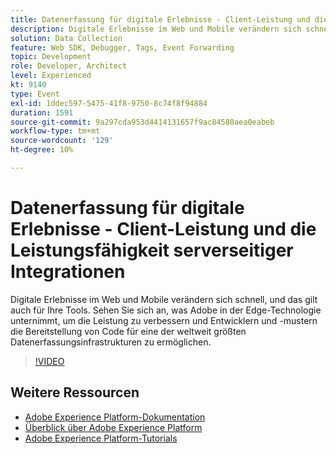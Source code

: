 ```yaml
---
title: Datenerfassung für digitale Erlebnisse - Client-Leistung und die Leistungsfähigkeit serverseitiger Integrationen
description: Digitale Erlebnisse im Web und Mobile verändern sich schnell, und das gilt auch für Ihre Tools. Sehen Sie sich an, was Adobe in der Edge-Technologie unternimmt, um die Leistung zu verbessern und Entwicklern und -mustern die Bereitstellung von Code für eine der weltweit größten Datenerfassungsinfrastrukturen zu ermöglichen.
solution: Data Collection
feature: Web SDK, Debugger, Tags, Event Forwarding
topic: Development
role: Developer, Architect
level: Experienced
kt: 9140
type: Event
exl-id: 1ddec597-5475-41f8-9750-8c74f8f94884
duration: 1591
source-git-commit: 9a297cda953d4414131657f9ac84580aea0eabeb
workflow-type: tm+mt
source-wordcount: '129'
ht-degree: 10%

---
```


# Datenerfassung für digitale Erlebnisse - Client-Leistung und die Leistungsfähigkeit serverseitiger Integrationen

Digitale Erlebnisse im Web und Mobile verändern sich schnell, und das gilt auch für Ihre Tools. Sehen Sie sich an, was Adobe in der Edge-Technologie unternimmt, um die Leistung zu verbessern und Entwicklern und -mustern die Bereitstellung von Code für eine der weltweit größten Datenerfassungsinfrastrukturen zu ermöglichen.

>[!VIDEO](https://video.tv.adobe.com/v/337584/?quality=12&learn=on&hidetitle=true)

## Weitere Ressourcen

- [Adobe Experience Platform-Dokumentation](https://experienceleague.adobe.com/docs/experience-platform.html?lang=de)
- [Überblick über Adobe Experience Platform](https://experienceleague.adobe.com/docs/experience-platform/landing/home.html?lang=de)
- [Adobe Experience Platform-Tutorials](https://experienceleague.adobe.com/docs/platform-learn/tutorials/overview.html?lang=de)
